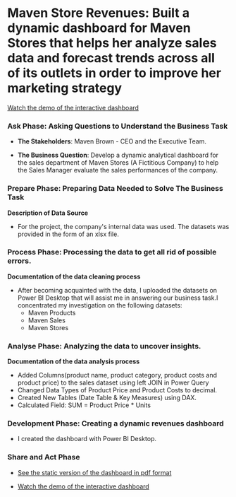 # Maven Store Revenues: Built a dynamic dashboard for Maven Stores that helps her analyze sales data and forecast trends across all of its outlets in order to improve her marketing strategy
[Watch the demo of the interactive dashboard](https://youtu.be/nSEOJgl-h2k)

### **Ask Phase: Asking Questions to Understand the Business Task** 
- **The Stakeholders**: Maven Brown - CEO and the Executive Team.

- **The Business Question**:  Develop a dynamic analytical dashboard for the sales department of Maven Stores (A Fictitious Company) to help the Sales Manager evaluate the sales performances of the company.

### **Prepare Phase: Preparing Data Needed to Solve The Business Task** 
**Description of Data Source**
- For the project, the company's internal data was used. The datasets was provided in the form of an xlsx file. 


### **Process Phase: Processing the data to get all rid of possible errors.** 
**Documentation of the data cleaning process**

- After becoming acquainted with the data, I uploaded the datasets on Power BI Desktop that will assist me in answering our business       task.I concentrated my investigation on the following datasets:
  -  Maven Products
  -  Maven Sales
  -  Maven Stores
 
 ### **Analyse Phase: Analyzing the data to uncover insights.** 
 **Documentation of the data analysis process**
 - Added Columns(product name, product category, product costs and product price) to the sales dataset using left JOIN in Power Query
 - Changed Data Types of Product Price and Product Costs to decimal.
 - Created New Tables (Date Table & Key Measures) using DAX.
 - Calculated Field: SUM = Product Price * Units
 
 ### **Development Phase: Creating a dynamic revenues dashboard** 
 - I created the dashboard with Power BI Desktop.

 
 ### **Share and Act Phase** 
 - [See the static version of the dashboard in pdf format](https://github.com/TolulopeOyejide/DataAnalysisProject_3/blob/main/Maven%20Sales%20Analytics%20DashBoard.pdf)

- [Watch the demo of the interactive dashboard](https://youtu.be/nSEOJgl-h2k)

 
